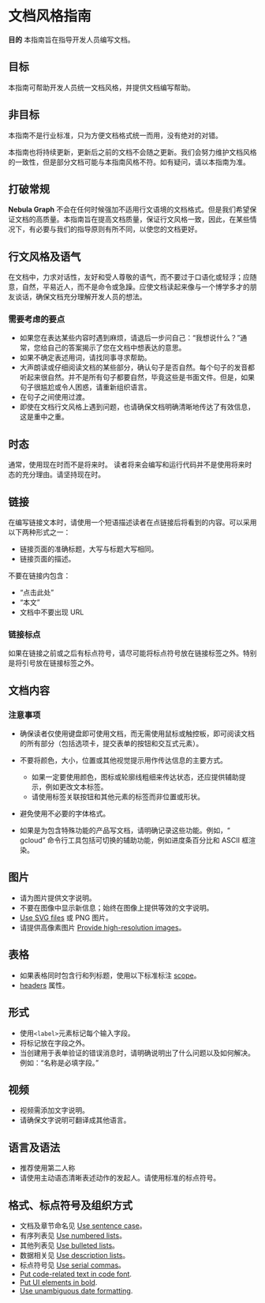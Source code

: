 # 文档风格指南

**目的** 本指南旨在指导开发人员编写文档。

## 目标

本指南可帮助开发人员统一文档风格，并提供文档编写帮助。

## 非目标

本指南不是行业标准，只为方便文档格式统一而用，没有绝对的对错。

本指南也将持续更新，更新后之前的文档不会随之更新。我们会努力维护文档风格的一致性，但是部分文档可能与本指南风格不符。如有疑问，请以本指南为准。

## 打破常规

**Nebula Graph** 不会在任何时候强加不适用行文语境的文档格式。但是我们希望保证文档的高质量。本指南旨在提高文档质量，保证行文风格一致，因此，在某些情况下，有必要与我们的指导原则有所不同，以使您的文档更好。

## 行文风格及语气

在文档中，力求对话性，友好和受人尊敬的语气，而不要过于口语化或轻浮；应随意，自然，平易近人，而不是命令或急躁。应使文档读起来像与一个博学多才的朋友谈话，确保文档充分理解开发人员的想法。

### 需要考虑的要点

- 如果您在表达某些内容时遇到麻烦，请退后一步问自己：“我想说什么？”通常，您给自己的答案揭示了您在文档中想表达的意思。
- 如果不确定表述用词，请找同事寻求帮助。
- 大声朗读或仔细阅读文档的某些部分，确认句子是否自然。每个句子的发音都听起来很自然。并不是所有句子都要自然，毕竟这些是书面文件。但是，如果句子很尴尬或令人困惑，请重新组织语言。
- 在句子之间使用过渡。
- 即使在文档行文风格上遇到问题，也请确保文档明确清晰地传达了有效信息，这是重中之重。

## 时态

通常，使用现在时而不是将来时。
读者将来会编写和运行代码并不是使用将来时态的充分理由。请坚持现在时。

## 链接

在编写链接文本时，请使用一个短语描述读者在点链接后将看到的内容。可以采用以下两种形式之一：

- 链接页面的准确标题，大写与标题大写相同。
- 链接页面的描述。

不要在链接内包含：

- “点击此处”
- “本文”
- 文档中不要出现 URL

### 链接标点

如果在链接之前或之后有标点符号，请尽可能将标点符号放在链接标签之外。特别是将引号放在链接标签之外。

## 文档内容

### 注意事项

- 确保读者仅使用键盘即可使用文档，而无需使用鼠标或触控板，即可阅读文档的所有部分（包括选项卡，提交表单的按钮和交互式元素）。

- 不要将颜色，大小，位置或其他视觉提示用作传达信息的主要方式。
  - 如果一定要使用颜色，图标或轮廓线粗细来传达状态，还应提供辅助提示，例如更改文本标签。
  - 请使用标签关联按钮和其他元素的标签而非位置或形状。
- 避免使用不必要的字体格式。
- 如果是为包含特殊功能的产品写文档，请明确记录这些功能。例如，“ gcloud” 命令行工具包括可切换的辅助功能，例如进度条百分比和 ASCII 框渲染。

## 图片

- 请为图片提供文字说明。
- 不要在图像中显示新信息；始终在图像上提供等效的文字说明。
- [Use SVG files](https://developers.google.cn/style/images) 或 PNG 图片。
- 请提供高像素图片 [Provide high-resolution images](https://developers.google.cn/style/images#high-resolution-images)。

## 表格

- 如果表格同时包含行和列标题，使用以下标准标注 [scope](https://www.w3.org/WAI/tutorials/tables/two-headers/)。
- [headers](https://www.w3.org/WAI/tutorials/tables/multi-level/) 属性。

## 形式

- 使用`<label>`元素标记每个输入字段。
- 将标记放在字段之外。
- 当创建用于表单验证的错误消息时，请明确说明出了什么问题以及如何解决。例如：“名称是必填字段。”

## 视频

- 视频需添加文字说明。
- 请确保文字说明可翻译成其他语言。

## 语言及语法

- 推荐使用第二人称
- 请使用主动语态清晰表述动作的发起人。请使用标准的标点符号。

## 格式、标点符号及组织方式

- 文档及章节命名见 [Use sentence case](https://developers.google.cn/style/capitalization)。
- 有序列表见 [Use numbered lists](https://developers.google.cn/style/lists)。
- 其他列表见 [Use bulleted lists](https://developers.google.cn/style/lists)。
- 数据相关见 [Use description lists](https://developers.google.cn/style/lists)。
- 标点符号见 [Use serial commas](https://developers.google.cn/style/commas)。
- [Put code-related text in code font](https://developers.google.cn/style/code-in-text).
- [Put UI elements in bold](https://developers.google.cn/style/ui-elements).
- [Use unambiguous date formatting](https://developers.google.cn/style/dates-times).
